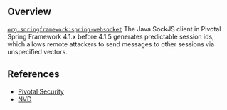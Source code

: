 ## Overview
[`org.springframework:spring-websocket`](http://search.maven.org/#search%7Cga%7C1%7Ca%3A%22spring-websocket%22)
The Java SockJS client in Pivotal Spring Framework 4.1.x before 4.1.5 generates predictable session ids, which allows remote attackers to send messages to other sessions via unspecified vectors.

## References

- [Pivotal Security](http://pivotal.io/security/cve-2015-0201)
- [NVD](https://web.nvd.nist.gov/view/vuln/detail?vulnId=CVE-2015-0201)
